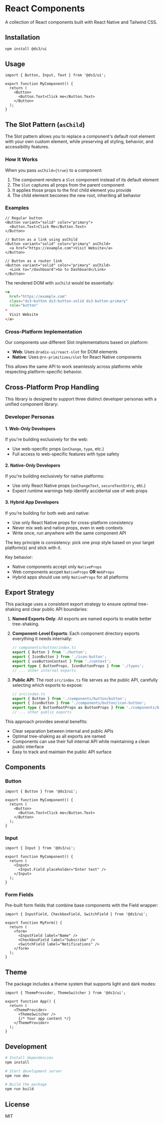 # React Components

A collection of React components built with React Native and Tailwind CSS.

## Installation

```bash
npm install @ds3/ui
```

## Usage

```tsx
import { Button, Input, Text } from '@ds3/ui';

export function MyComponent() {
  return (
    <Button>
      <Button.Text>Click me</Button.Text>
    </Button>
  );
}
```

## The Slot Pattern (`asChild`)

The Slot pattern allows you to replace a component's default root element with your own custom element, while preserving all styling, behavior, and accessibility features.

### How It Works

When you pass `asChild={true}` to a component:

1. The component renders a `Slot` component instead of its default element
2. The `Slot` captures all props from the parent component
3. It applies those props to the first child element you provide
4. The child element becomes the new root, inheriting all behavior

### Examples

```tsx
// Regular button
<Button variant="solid" color="primary">
  <Button.Text>Click Me</Button.Text>
</Button>

// Button as a link using asChild
<Button variant="solid" color="primary" asChild>
  <a href="https://example.com">Visit Website</a>
</Button>

// Button as a router link
<Button variant="solid" color="primary" asChild>
  <Link to="/dashboard">Go to Dashboard</Link>
</Button>
```

The rendered DOM with `asChild` would be essentially:

```html
<a 
  href="https://example.com" 
  class="ds3-button ds3-button-solid ds3-button-primary"
  role="button"
>
  Visit Website
</a>
```

### Cross-Platform Implementation

Our components use different Slot implementations based on platform:

- **Web**: Uses `@radix-ui/react-slot` for DOM elements
- **Native**: Uses `@rn-primitives/slot` for React Native components

This allows the same API to work seamlessly across platforms while respecting platform-specific behavior.

## Cross-Platform Prop Handling

This library is designed to support three distinct developer personas with a unified component library:

### Developer Personas

#### 1. Web-Only Developers
If you're building exclusively for the web:
- Use web-specific props (`onChange`, `type`, etc.)
- Full access to web-specific features with type safety

#### 2. Native-Only Developers
If you're building exclusively for native platforms:
- Use only React Native props (`onChangeText`, `secureTextEntry`, etc.)
- Expect runtime warnings help identify accidental use of web props

#### 3. Hybrid App Developers
If you're building for both web and native:
- Use only React Native props for cross-platform consistency
- Never mix web and native props, even in web contexts
- Write once, run anywhere with the same component API

The key principle is consistency: pick one prop style based on your target platform(s) and stick with it.

Key behavior:
- Native components accept only `NativeProps`
- Web components accpet `NativeProps` **OR** `WebProps`
- Hybrid apps should use only `NativeProps` for all platforms

## Export Strategy

This package uses a consistent export strategy to ensure optimal tree-shaking and clear public API boundaries:

1. **Named Exports Only**: All exports are named exports to enable better tree-shaking.

2. **Component-Level Exports**: Each component directory exports everything it needs internally:
   ```typescript
   // components/button/index.ts
   export { Button } from './button';
   export { IconButton } from './icon-button';
   export { useButtonContext } from './context';
   export type { ButtonProps, IconButtonProps } from './types';
   // ... other internal exports
   ```

3. **Public API**: The root `src/index.ts` file serves as the public API, carefully selecting which exports to expose:
   ```typescript
   // src/index.ts
   export { Button } from './components/button/button';
   export { IconButton } from './components/button/icon-button';
   export type { ButtonRootProps as ButtonProps } from './components/button/types';
   // ... other public exports
   ```

This approach provides several benefits:
- Clear separation between internal and public APIs
- Optimal tree-shaking as all exports are named
- Components can use their full internal API while maintaining a clean public interface
- Easy to track and maintain the public API surface

## Components

### Button

```tsx
import { Button } from '@ds3/ui';

export function MyComponent() {
  return (
    <Button>
      <Button.Text>Click me</Button.Text>
    </Button>
  );
}
```

### Input

```tsx
import { Input } from '@ds3/ui';

export function MyComponent() {
  return (
    <Input>
      <Input.Field placeholder="Enter text" />
    </Input>
  );
}
```

### Form Fields

Pre-built form fields that combine base components with the Field wrapper:

```tsx
import { InputField, CheckboxField, SwitchField } from '@ds3/ui';

export function MyForm() {
  return (
    <form>
      <InputField label="Name" />
      <CheckboxField label="Subscribe" />
      <SwitchField label="Notifications" />
    </form>
  );
}
```

## Theme

The package includes a theme system that supports light and dark modes:

```tsx
import { ThemeProvider, ThemeSwitcher } from '@ds3/ui';

export function App() {
  return (
    <ThemeProvider>
      <ThemeSwitcher />
      {/* Your app content */}
    </ThemeProvider>
  );
}
```

## Development

```bash
# Install dependencies
npm install

# Start development server
npm run dev

# Build the package
npm run build
```

## License

MIT 